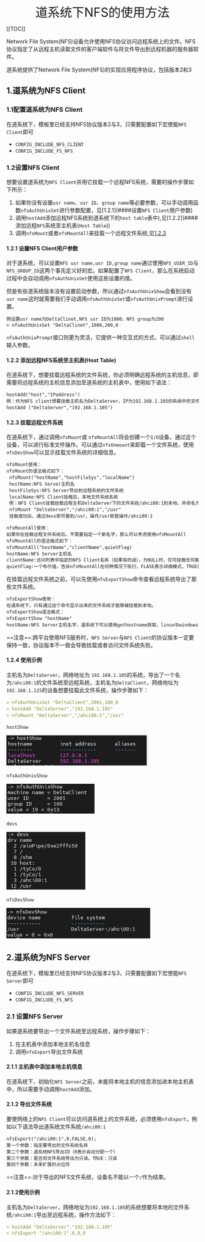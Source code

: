 <div align='center' ><font size=6>道系统下NFS的使用方法</font></div>

[[TOC]]

Network File System(NFS)设备允许使用NFS协议访问远程系统上的文件。NFS协议指定了从远程主机读取文件的客户端软件与将文件导出到远程机器的服务器软件。

道系统提供了Network File System(NFS)的实现应用程序协议，包括版本2和3

## 1.道系统为NFS Client

### 1.1配置道系统为NFS Client

在道系统下，模板里已经支持NFS协议版本2与3，只需要配置如下宏使能`NFS Client`即可

+ `CONFIG_INCLUDE_NFS_CLIENT`
+ `CONFIG_INCLUDE_FS_NFS`

### 1.2设置NFS Client

想要设置道系统为`NFS Client`并用它挂载一个远程NFS系统，需要的操作步骤如下所示：

1. 如果你没有设置`usr name`、`usr ID`、`group name`等必要参数，可以手动调用函数`nfsAuthUnixSet`进行参数配置，见[1.2.1](####设置`NFS Client`用户参数)
2. 调用`hostAdd`添加远程NFS系统到道系统下的`host table`表中),见[1.2.2](####添加远程`NFS`系统至主机表(`Host Table`))
3. 调用`nfsMount`或者`nfsMountAll`来挂载一个远程文件系统,见[1.2.3](####挂载远程文件系统)

#### 1.2.1 设置NFS Client用户参数

对于道系统，可以设置`NFS usr name,usr ID,group name`通过使用`NFS_USER_ID`与`NFS_GROUP_ID`这两个事先定义好的宏。如果配置了`NFS Client`，那么在系统启动过程中会自动调用`nfsAuthUnixSet`使用这些设置的值。

但是有些道系统版本没有设置启动参数，所以通过`nfsAuthUnixShow`会看到没有`usr name`这时就需要我们手动调用`nfsAuthUnixSet`或`nfsAuthUnixPrompt`进行设置。

```mark
例设置usr name为DeltaClinet,NFS usr ID为1000，NFS group为200
> nfsAuthUnixSet "DeltaClinet",1000,200,0
```

`nfsAuthUnixPrompt`接口则更为灵活，它提供一种交互式的方式，可以通过`shell`输入参数。

#### 1.2.2 添加远程NFS系统至主机表(Host Table)

在道系统下，想要挂载远程系统的文件系统，你必须明确远程系统的主机信息，即需要将远程系统的主机信息添加至道系统的主机表中，使用如下语法：

```markdown
hostAdd("host","IPaddress")
例：作为NFS client想要挂载主机名为DeltaServer，IP为192.168.1.105的系统中的文件系统，那么在NFS Client的操作方法为：
hostAdd ("DeltaServer","192.168.1.105")
```

#### 1.2.3 挂载远程文件系统

在道系统下，通过调用`nfsMount`或 `nfsMountAll`将会创建一个`I/O`设备，通过这个设备，可以进行标准文件操作。可以通过`nfsUnmount`来卸载一个文件系统，使用`nfsDevShow`可以显示挂载文件系统的详细信息。

```markdown
nfsMount使用：
nfsMount的语法格式如下：
 nfsMount("hostName","hostFileSys","localName")
 hostName:NFS Server主机名
 hostFileSys:NFS Server导出到远程系统的文件系统
 localName:NFS Client挂载后，本地文件系统名称
 例：NFS Client挂载挂载远程主机DeltaServer下的文件系统/ahci00:1到本地，并命名为/usr
 nfsMount "DeltaServer","/ahci00:1","/usr"
 挂载成功后，通过devs即可看到/usr，操作/usr即是操作/ahci00:1
```

```markdown
nfsMountAll使用：
如果你在挂载远程文件系统后，不需要指定一个新名字，那么可以考虑使用nfsMountAll
nfsMountAll的语法格式如下：
nfsMountAll("hostName","clientName",quietFlag)
hostName:NFS Server主机名
clientName:访问列表中指定的NFS Client名称（如果有的话），为NULL时，仅可挂载任何客户端都可以访问的文件系统。
quietFlag:一个布尔值，告诉nfsMountAll在何种情况下执行，FLASE表示详细模式，TRUE表示安静模式
```

在挂载远程文件系统之前，可以先使用`nfsExportShow`命令查看远程系统导出了那些文件系统。

```markdown
nfsExportShow使用：
在道系统下，只有通过这个命令显示出来的文件系统才能够被挂载到本地。
nfsExportShow语法格式：
nfsExportShow "hostName"
hostName:NFS Server主机名字，道系统下可以使用gethostname获取，linux与windows下可以使用hostname命令查看
```

==注意==:跨平台使用NFS服务时，`NFS Server`与`NFS Client`的协议版本一定要保持一致，协议版本不一致会导致挂载或者访问文件系统失败。

#### 1.2.4 使用示例

主机名为`DeltaServer`，网络地址为 `192.168.1.105`的系统，导出了一个名为`/ahci00:1`的文件系统至远程系统，主机名为`DeltaClient`，网络地址为`192.168.1.125`的设备想要挂载此文件系统，操作步骤如下：

```markdown
> nfsAuthUnixSet "DeltaClient",2001,100,0
> hostAdd "DeltaServer","192.168.1.105"
> nfsMount "DeltaServer","/ahci00:1","/usr"
```

`hostShow`

![](./pic/1.PNG)

`nfsAuthUnixShow`

![2](./pic/2.PNG)

`devs`

![3](./pic/3.PNG)

`nfsDevShow`

![4](./pic/4.PNG)

## 2.道系统为NFS Server

在道系统下，模板里已经支持NFS协议版本2与3，只需要配置如下宏使能`NFS Server`即可

+ `CONFIG_INCLUDE_NFS_SERVER`
+ `CONFIG_INCLUDE_FS_NFS`

### 2.1 设置NFS Server

如果道系统要导出一个文件系统至远程系统，操作步骤如下：

1. 在主机表中添加本地主机名信息
2. 调用`nfsExport`导出文件系统

#### 2.1.1 主机表中添加本地主机信息

在道系统下，初始化`NFS Server`之前，未能将本地主机的信息添加进本地主机表中，所以需要手动调用`hostAdd`添加。

#### 2.1.2 导出文件系统

要使网络上的`NFS Client`可以访问道系统上的文件系统，必须使用`nfsExport`，例如以下语法导出道系统文件系统`/ahci00:1`

```markdown
nfsExport("/ahci00:1",0,FALSE,0);
第一个参数：指定要导出的文件系统名称
第二个参数：道系统NFS导出ID（0表示自动分配一个）
第三个参数：是否将文件系统导出为只读。TRUE：只读
第四个参数：未来扩展的占位符
```

==注意==:对于导出的NFS文件系统，设备名不能以一个`/`作为结束。

#### 2.1.2使用示例

主机名为`DeltaServer`，网络地址为`192.168.1.105`的系统想要将本地的文件系统`/ahci00:1`导出至远程系统，操作方法如下：

```markdown
> hostAdd "DeltaServer","192.168.1.105"
> nfsExport "/ahci00:1",0,0,0
```

